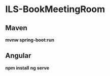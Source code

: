 # ILS-BookMeetingRoom

## Maven

**mvnw spring-boot:run**

## Angular

**npm install**
**ng serve**
